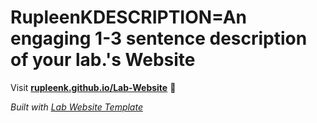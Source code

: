 
# RupleenKDESCRIPTION=An engaging 1-3 sentence description of your lab.'s Website

Visit **[rupleenk.github.io/Lab-Website](https://rupleenk.github.io/Lab-Website)** 🚀

_Built with [Lab Website Template](https://greene-lab.gitbook.io/lab-website-template-docs)_
